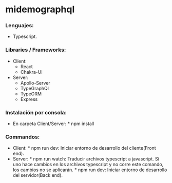 # midemographql

### Lenguajes:
  - Typescript.
### Libraries / Frameworks:
   * Client:
      * React
      * Chakra-UI
   * Server:
      * Apollo-Server
      * TypeGraphQl
      * TypeORM
      * Express
### Instalación por consola:
   * En carpeta Client/Server: 
         * npm install
### Commandos:
   * Client:
         * npm run dev: Iniciar entorno de desarrollo del cliente(Front end).
   * Server:
         * npm run watch: Traducir archivos typescript a javascript. Si uno hace cambios en los archivos typescript y no corre este comando, los cambios no se aplicarán.
         * npm run dev: Iniciar entorno de desarrollo del servidor(Back end).
   
  
